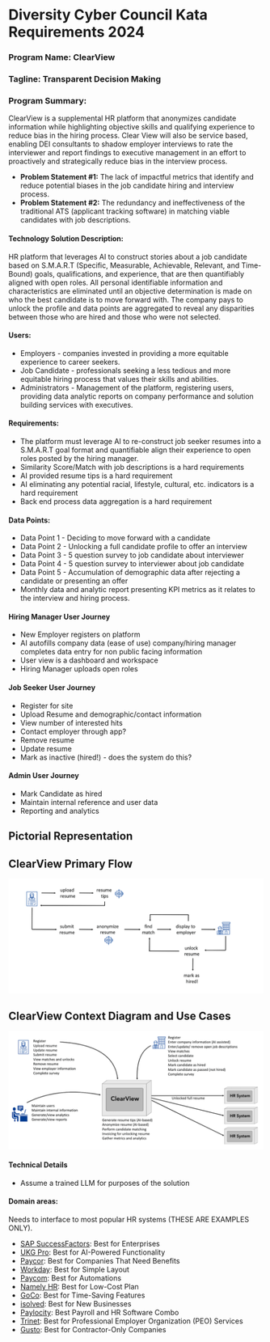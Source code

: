 # **Diversity Cyber Council Kata Requirements 2024**

### **Program Name: ClearView**

### **Tagline: Transparent Decision Making**		

### **Program Summary:**
ClearView is a supplemental HR platform that anonymizes candidate information while highlighting objective skills and qualifying experience to reduce bias in the hiring process. Clear View will also be service based, enabling DEI consultants to shadow employer interviews to rate the interviewer and report findings to executive management in an effort to proactively and strategically reduce bias in the interview process. 											

* **Problem Statement \#1:** The lack of impactful metrics that identify and reduce potential biases in the job candidate hiring and interview process.	  
* **Problem Statement \#2:** The redundancy and ineffectiveness of the traditional ATS (applicant tracking software) in matching viable candidates with job descriptions.

#### **Technology Solution Description:**
HR platform that leverages AI to construct stories about a job candidate based on S.M.A.R.T (Specific, Measurable, Achievable, Relevant, and Time-Bound) goals, qualifications, and experience, that are then quantifiably aligned with open roles. All personal identifiable information and characteristics are eliminated until an objective determination is made on who the best candidate is to move forward with. The company pays to unlock the profile and data points are aggregated to reveal any disparities between those who are hired and those who were not selected. 						
#### **Users:**
* Employers \- companies invested in providing a more equitable experience to career seekers.  
* Job Candidate \- professionals seeking a less tedious and more equitable hiring process that values their skills and abilities.  
* Administrators \- Management of the platform, registering users, providing data analytic reports on company performance and solution building services with executives.

#### **Requirements:**
* The platform must leverage AI to re-construct job seeker resumes into a S.M.A.R.T goal format and quantifiable align their experience to open roles posted by the hiring manager.  
* Similarity Score/Match with job descriptions is a hard requirements   
* AI provided resume tips is a hard requirement   
* AI eliminating any potential racial, lifestyle, cultural, etc. indicators is a hard requirement   
* Back end process data aggregation is a hard requirement 

#### **Data Points:**
* Data Point 1 \- Deciding to move forward with a candidate   
* Data Point 2 \- Unlocking a full candidate profile to offer an interview   
* Data Point 3 \- 5 question survey to job candidate about interviewer  
* Data Point 4 \- 5 question survey to interviewer about job candidate   
* Data Point 5 \- Accumulation of demographic data after rejecting a candidate or presenting an offer   
* Monthly data and analytic report presenting KPI metrics as it relates to the interview and hiring process. 

#### **Hiring Manager User Journey**
* New Employer registers on platform 					  
* AI autofills company data (ease of use) company/hiring manager completes data entry for non public facing information 					  
* User view is a dashboard and workspace  
* Hiring Manager uploads open roles

#### **Job Seeker User Journey** 
* Register for site  
* Upload Resume and demographic/contact information  
* View number of interested hits  
* Contact employer through app?  
* Remove resume  
* Update resume  
* Mark as inactive (hired\!) \- does the system do this?

#### **Admin User Journey**
* Mark Candidate as hired  
* Maintain internal reference and user data  
* Reporting and analytics

## Pictorial Representation

## ClearView Primary Flow
  ![ClearView Primary Flow](architecture/images/ClearView-Primary%20Workflow.png "ClearView Primary Flow")

## ClearView Context Diagram and Use Cases
 ![ClearView Primary Flow](architecture/images/ClearView%20-%20Context%20Diagram%20and%20Use%20Cases.png "ClearView Context Diagram and Use Cases")
    
#### **Technical Details**
* Assume a trained LLM for purposes of the solution

#### **Domain areas:**
Needs to interface to most popular HR systems (THESE ARE EXAMPLES ONLY).

* [SAP SuccessFactors](https://www.forbes.com/advisor/business/software/best-human-resource-management-systems/#sap_successfactors_section): Best for Enterprises  
* [UKG Pro](https://www.forbes.com/advisor/business/software/best-human-resource-management-systems/#ukg_pro_section): Best for AI-Powered Functionality  
* [Paycor](https://paycor.pxf.io/c/1955282/2051965/16018?subid1=FARjf61zfJc8mSIASN64JJ_ZV30MLT74ImK&subid2=%2Fadvisor%2Fbusiness%2Fsoftware%2Fbest-human-resource-management-systems%2F&subid3=Advisor_US): Best for Companies That Need Benefits  
* [Workday](https://www.forbes.com/advisor/business/software/best-human-resource-management-systems/#workday_section): Best for Simple Layout  
* [Paycom](https://www.forbes.com/advisor/business/software/best-human-resource-management-systems/#paycom_section): Best for Automations  
* [Namely HR](https://www.forbes.com/advisor/business/software/best-human-resource-management-systems/#namely_hr_section): Best for Low-Cost Plan  
* [GoCo](https://appwiki.nl/link/brand/CsUdO7vU7tLAPB9f3y9u40mwXgJbDODw?sub1=FARjf61zfJc8mSIASN64JJ_oPEUauVVZh5e): Best for Time-Saving Features  
* [isolved](https://www.forbes.com/advisor/business/software/best-human-resource-management-systems/#isolved_section): Best for New Businesses  
* [Paylocity](https://explore.paylocity.com/7sqob0bt0pdf): Best Payroll and HR Software Combo  
* [Trinet](http://businesscom.go2cloud.org/aff_c?offer_id=45&aff_id=1075&aff_sub=FARjf61zfJc8mSIASN64JJ_uWjRh21Egob6): Best for Professional Employer Organization (PEO) Services  
* [Gusto](https://gusto.pxf.io/qn6bLg): Best for Contractor-Only Companies
